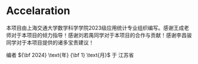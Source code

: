 # Accelaration
本项目由上海交通大学数学科学学院2023级应用统计专业组织编写。感谢王成老师对于本项目的倾力指导！感谢刘若禺同学对于本项目的合作与贡献！感谢李昌骏同学对于本项目提供的诸多宝贵建议！

编者 ${\bf 2024} \text{年} {\bf 1} \text{月}$ 于 江苏省
